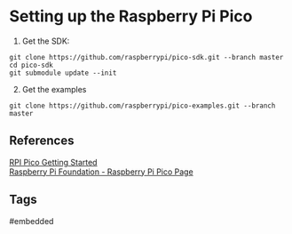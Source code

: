 # Setting up the Raspberry Pi Pico

1. Get the SDK:  
```
git clone https://github.com/raspberrypi/pico-sdk.git --branch master
cd pico-sdk
git submodule update --init
```

2. Get the examples  
```
git clone https://github.com/raspberrypi/pico-examples.git --branch master
``` 

## References
[RPI Pico Getting Started](https://datasheets.raspberrypi.com/pico/getting-started-with-pico.pdf)  
[Raspberry Pi Foundation - Raspberry Pi Pico Page](https://www.raspberrypi.com/documentation/microcontrollers/raspberry-pi-pico.html)  

## Tags
#embedded
